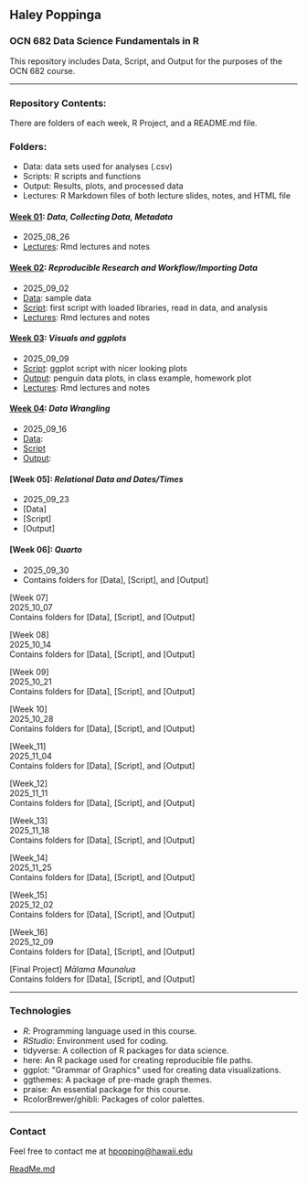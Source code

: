 ## Haley Poppinga
### OCN 682 Data Science Fundamentals in R
This repository includes Data, Script, and Output for the purposes of the OCN 682 course.  

----------------------------------------------------------------------------------

### Repository Contents:
There are folders of each week, R Project, and a README.md file.
### Folders:  
* Data: data sets used for analyses (.csv)
* Scripts: R scripts and functions
* Output: Results, plots, and processed data
* Lectures: R Markdown files of both lecture slides, notes, and HTML file


#### [Week 01](https://github.com/OCN-682-UH/Poppinga/tree/main/Week_01): _Data, Collecting Data, Metadata_  
* 2025_08_26  
* [Lectures](https://github.com/OCN-682-UH/Poppinga/tree/main/Week_01/Lectures): Rmd lectures and notes


#### [Week 02](https://github.com/OCN-682-UH/Poppinga/tree/main/Week_02): _Reproducible Research and Workflow/Importing Data_  
* 2025_09_02  
* [Data](https://github.com/OCN-682-UH/Poppinga/tree/main/Week_02/Data): sample data  
* [Script](https://github.com/OCN-682-UH/Poppinga/tree/main/Week_02/Scripts): first script with loaded libraries, read in data, and analysis 
* [Lectures](https://github.com/OCN-682-UH/Poppinga/tree/main/Week_02/Lectures): Rmd lectures and notes


#### [Week 03](https://github.com/OCN-682-UH/Poppinga/tree/main/Week_03): _Visuals and ggplots_  
* 2025_09_09  
* [Script](https://github.com/OCN-682-UH/Poppinga/tree/main/Week_03/Scripts): ggplot script with nicer looking plots
* [Output](https://github.com/OCN-682-UH/Poppinga/tree/main/Week_03/Output): penguin data plots, in class example, homework plot
* [Lectures](https://github.com/OCN-682-UH/Poppinga/tree/main/Week_03/Lectures): Rmd lectures and notes


#### [Week 04](https://github.com/OCN-682-UH/Poppinga/tree/main/Week_04): _Data Wrangling_  
* 2025_09_16  
* [Data](): 
* [Script](https://github.com/OCN-682-UH/Poppinga/tree/main/Week_04/Scripts)
* [Output](): 


#### [Week 05]: _Relational Data and Dates/Times_  
* 2025_09_23   
* [Data]
* [Script]
* [Output]  

#### [Week 06]: _Quarto_
* 2025_09_30  
* Contains folders for [Data], [Script], and [Output]

[Week 07]  
2025_10_07  
Contains folders for [Data], [Script], and [Output]

[Week 08]  
2025_10_14  
Contains folders for [Data], [Script], and [Output]

[Week 09]  
2025_10_21  
Contains folders for [Data], [Script], and [Output]

[Week 10]  
2025_10_28  
Contains folders for [Data], [Script], and [Output]

[Week_11]  
2025_11_04  
Contains folders for [Data], [Script], and [Output]

[Week_12]  
2025_11_11  
Contains folders for [Data], [Script], and [Output]

[Week_13]  
2025_11_18  
Contains folders for [Data], [Script], and [Output]

[Week_14]  
2025_11_25  
Contains folders for [Data], [Script], and [Output]

[Week_15]  
2025_12_02  
Contains folders for [Data], [Script], and [Output]

[Week_16]  
2025_12_09  
Contains folders for [Data], [Script], and [Output]

[Final Project]  _Mālama Maunalua_  
Contains folders for [Data], [Script], and [Output]

---------------------------------------------------------------------------------

### Technologies  
* *R*: Programming language used in this course. 
* *RStudio*: Environment used for coding. 
* tidyverse: A collection of R packages for data science.  
* here: An R package used for creating reproducible file paths.  
* ggplot: "Grammar of Graphics" used for creating data visualizations. 
* ggthemes: A package of pre-made graph themes. 
* praise: An essential package for this course. 
* RcolorBrewer/ghibli: Packages of color palettes. 

-------------------------------------------------------------------------------------

### Contact  
Feel free to contact me at hpopping@hawaii.edu

[ReadMe.md](https://github.com/OCN-682-UH/Poppinga/blob/main/README.md)  


